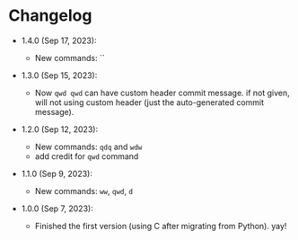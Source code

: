 # Changelog


- 1.4.0 (Sep 17, 2023):
    - New commands: ``

- 1.3.0 (Sep 15, 2023):
    - Now `qwd qwd` can have custom header commit message. if not given, will not using custom header (just the auto-generated commit message).

- 1.2.0 (Sep 12, 2023):
    - New commands: `qdq` and `wdw`
    - add credit for `qwd` command

- 1.1.0 (Sep 9, 2023):
    - New commands: `ww`, `qwd`, `d`

- 1.0.0 (Sep 7, 2023):
    - Finished the first version (using C after migrating from Python). yay!
